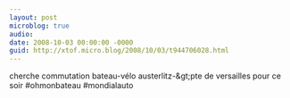 ```yaml
---
layout: post
microblog: true
audio: 
date: 2008-10-03 00:00:00 -0000
guid: http://xtof.micro.blog/2008/10/03/t944706028.html
---
```

cherche commutation bateau-vélo austerlitz-&amp;gt;pte de versailles pour ce soir #ohmonbateau #mondialauto
